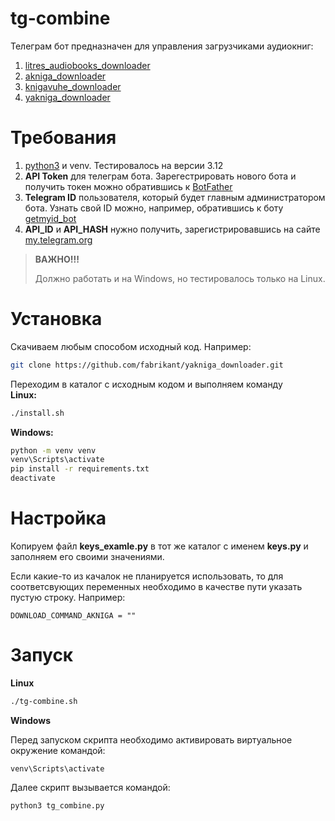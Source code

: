 # tg-combine
Телеграм бот предназначен для управления загрузчиками аудиокниг:

1. [litres_audiobooks_downloader](https://github.com/fabrikant/litres_audiobooks_downloader.git)
1. [akniga_downloader](https://github.com/fabrikant/akniga_downloader.git)
1. [knigavuhe_downloader](https://github.com/fabrikant/knigavuhe_downloader.git)
1. [yakniga_downloader](https://github.com/fabrikant/yakniga_downloader.git)

# Требования
1. [python3](https://www.python.org/) и venv. Тестировалось на версии 3.12
1. **API Token** для телеграм бота. Зарегестрировать нового бота и получить токен можно обратившись к [BotFather](https://t.me/BotFather)
1. **Telegram ID** пользователя, который будет главным администратором бота. Узнать свой ID можно, например, обратившись к боту [getmyid_bot](https://t.me/getmyid_bot)
1. **API_ID** и **API_HASH** нужно получить, зарегистрировавшись на сайте [my.telegram.org](https://my.telegram.org)

> **ВАЖНО!!!**
>
> Должно работать и на Windows, но тестировалось только на Linux. 

# Установка

Скачиваем любым способом исходный код. Например:  
```bash
git clone https://github.com/fabrikant/yakniga_downloader.git
```
Переходим в каталог с исходным кодом и выполняем команду  
**Linux:**
```bash
./install.sh
```
**Windows:**
```cmd
python -m venv venv
venv\Scripts\activate
pip install -r requirements.txt
deactivate
```

# Настройка
Копируем файл **keys_examle.py** в тот же каталог с именем **keys.py** и заполняем его своими значениями.

Если какие-то из качалок не планируется использовать, то для соответсвующих переменных необходимо в качестве пути указать пустую строку. Например:

```python3
DOWNLOAD_COMMAND_AKNIGA = ""
```

# Запуск
**Linux**
```bash
./tg-combine.sh
```
 
**Windows**

Перед запуском скрипта необходимо активировать виртуальное окружение командой:
```
venv\Scripts\activate
```
Далее скрипт вызывается командой:
```
python3 tg_combine.py
```